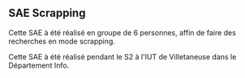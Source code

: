 <h2> SAE Scrapping</h2>

Cette SAE à été réalisé en groupe de 6 personnes, affin de faire des recherches en mode scrapping.</br>

Cette SAE à été réalisé pendant le S2 à l'IUT de Villetaneuse dans le Département Info.

